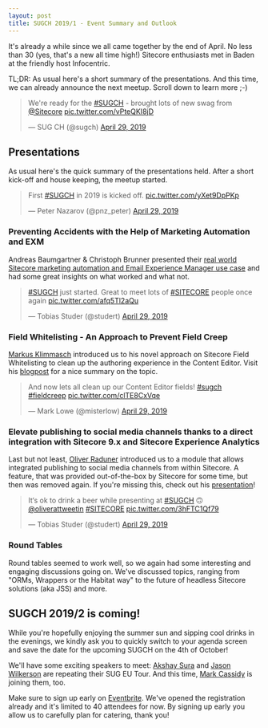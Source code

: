 ```yaml
---
layout: post
title: SUGCH 2019/1 - Event Summary and Outlook
---
```


It's already a while since we all came together by the end of April. No less than 30 (yes, that's a new all time high!) Sitecore
enthusiasts met in Baden at the friendly host Infocentric.

TL;DR: As usual here's a short summary of the presentations. And this time, we can already announce the next meetup. Scroll down to learn more ;-)

<blockquote class="twitter-tweet"><p lang="en" dir="ltr">We&#39;re ready for the <a href="https://twitter.com/hashtag/SUGCH?src=hash&amp;ref_src=twsrc%5Etfw">#SUGCH</a> - brought lots of new swag from <a href="https://twitter.com/Sitecore?ref_src=twsrc%5Etfw">@Sitecore</a> <a href="https://t.co/vPteQKI8jD">pic.twitter.com/vPteQKI8jD</a></p>&mdash; SUG CH (@sugch) <a href="https://twitter.com/sugch/status/1122881653918060545?ref_src=twsrc%5Etfw">April 29, 2019</a></blockquote> <script async src="https://platform.twitter.com/widgets.js" charset="utf-8"></script>

## Presentations

As usual here's the quick summary of the presentations held. After a short kick-off and house keeping, the meetup started.

<blockquote class="twitter-tweet"><p lang="en" dir="ltr">First <a href="https://twitter.com/hashtag/SUGCH?src=hash&amp;ref_src=twsrc%5Etfw">#SUGCH</a> in 2019 is kicked off. <a href="https://t.co/yXet9DpPKp">pic.twitter.com/yXet9DpPKp</a></p>&mdash; Peter Nazarov (@pnz_peter) <a href="https://twitter.com/pnz_peter/status/1122904069805416448?ref_src=twsrc%5Etfw">April 29, 2019</a></blockquote> <script async src="https://platform.twitter.com/widgets.js" charset="utf-8"></script>

### Preventing Accidents with the Help of Marketing Automation and EXM

Andreas Baumgartner & Christoph Brunner presented their [real world Sitecore marketing automation and Email Experience Manager use case](https://github.com/SUGCH/sugch.github.io/blob/master/assets/SUGCH-2019_Preventing-accidents-with-the-help-of-marketing-automation-and-exm.pdf) and had some great insights on what worked and what not.

<blockquote class="twitter-tweet"><p lang="en" dir="ltr"><a href="https://twitter.com/hashtag/SUGCH?src=hash&amp;ref_src=twsrc%5Etfw">#SUGCH</a> just started. Great to meet lots of <a href="https://twitter.com/hashtag/SITECORE?src=hash&amp;ref_src=twsrc%5Etfw">#SITECORE</a> people once again <a href="https://t.co/afq5Tl2aQu">pic.twitter.com/afq5Tl2aQu</a></p>&mdash; Tobias Studer (@studert) <a href="https://twitter.com/studert/status/1122896956462968833?ref_src=twsrc%5Etfw">April 29, 2019</a></blockquote> <script async src="https://platform.twitter.com/widgets.js" charset="utf-8"></script>


### Field Whitelisting - An Approach to Prevent Field Creep

[Markus Klimmasch](https://twitter.com/mklimmasch) introduced us to his novel approach on Sitecore Field Whitelisting to clean up the authoring experience in the Content Editor. Visit his [blogpost](https://oddeven.ch/blog/field-whitelisting-an-approach-to-prevent-field-creep/) for a nice summary on the topic.

<blockquote class="twitter-tweet"><p lang="en" dir="ltr">And now lets all clean up our Content Editor fields! <a href="https://twitter.com/hashtag/sugch?src=hash&amp;ref_src=twsrc%5Etfw">#sugch</a> <a href="https://twitter.com/hashtag/fieldcreep?src=hash&amp;ref_src=twsrc%5Etfw">#fieldcreep</a> <a href="https://t.co/clTE8CxVqe">pic.twitter.com/clTE8CxVqe</a></p>&mdash; Mark Lowe (@misterlow) <a href="https://twitter.com/misterlow/status/1122908646592192513?ref_src=twsrc%5Etfw">April 29, 2019</a></blockquote> <script async src="https://platform.twitter.com/widgets.js" charset="utf-8"></script>

### Elevate publishing to social media channels thanks to a direct integration with Sitecore 9.x and Sitecore Experience Analytics

Last but not least, [Oliver Raduner](https://twitter.com/oliveratweetin) introduced us to a module that allows integrated publishing to social media channels from within Sitecore. A feature, that was provided out-of-the-box by Sitecore for some time, but then was removed again. If you're missing this, check out his [presentation](https://github.com/SUGCH/sugch.github.io/blob/blogpost2019/assets/SUGCH-201901-OliverRaduner-Sitecore_SocialConnect_Showcase.pdf)!

<blockquote class="twitter-tweet"><p lang="en" dir="ltr">It‘s ok to drink a beer while presenting at <a href="https://twitter.com/hashtag/SUGCH?src=hash&amp;ref_src=twsrc%5Etfw">#SUGCH</a> 🙃 <a href="https://twitter.com/oliverattweetin?ref_src=twsrc%5Etfw">@oliverattweetin</a> <a href="https://twitter.com/hashtag/SITECORE?src=hash&amp;ref_src=twsrc%5Etfw">#SITECORE</a> <a href="https://t.co/3hFTC1Qf79">pic.twitter.com/3hFTC1Qf79</a></p>&mdash; Tobias Studer (@studert) <a href="https://twitter.com/studert/status/1122918477117968384?ref_src=twsrc%5Etfw">April 29, 2019</a></blockquote> <script async src="https://platform.twitter.com/widgets.js" charset="utf-8"></script>

### Round Tables

Round tables seemed to work well, so we again had some interesting and engaging discussions going on. We've discussed 
topics, ranging from "ORMs, Wrappers or the Habitat way" to the future of headless Sitecore solutions (aka JSS) and more.

## SUGCH 2019/2 is coming!

While you're hopefully enjoying the summer sun and sipping cool drinks in the evenings, we kindly ask you to quickly switch to your agenda screen and save the date
for the upcoming SUGCH on the 4th of October!

We'll have some exciting speakers to meet: [Akshay Sura](https://twitter.com/akshaysura13) and [Jason Wilkerson](https://twitter.com/LonghornTaco) are repeating their 
SUG EU Tour. And this time, [Mark Cassidy](https://twitter.com/cassidydotdk) is joining them, too.

Make sure to sign up early on [Eventbrite](https://www.eventbrite.co.uk/e/sitecore-user-group-schweiz-20192-tickets-66063366307). We've opened the registration already and it's limited to 40 attendees for now. By signing up early you allow us to carefully plan for catering, thank you!
